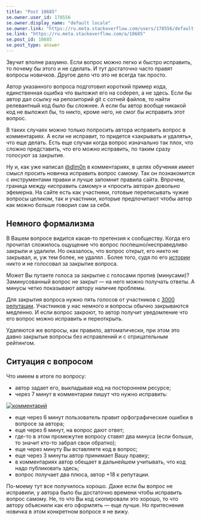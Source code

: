 ```yaml
---
title: "Post 10685"
se.owner.user_id: 178556
se.owner.display_name: "default locale"
se.owner.link: "https://ru.meta.stackoverflow.com/users/178556/default-locale"
se.link: "https://ru.meta.stackoverflow.com/a/10685"
se.post_id: 10685
se.post_type: answer
---
```

<p>Звучит вполне разумно. Если вопрос можно легко и быстро исправить, то почему бы этого и не сделать. И тут достаточно часто правят вопросы новичков. Другое дело что это не всегда так просто.</p>
<p>Автор указанного вопроса подготовил короткий пример кода, единственная ошибка что выложил его на codepen, а не здесь. Если бы автор дал ссылку на репозиторий git с сотней файлов, то найти релевантный код было бы сложнее. А если бы автор вообще никакой код не выложил бы, то никто, кроме него, не смог бы исправить этот вопрос.</p>
<p>В таких случаях можно только попросить автора исправить вопрос в комментариях. А если не исправит, то придется «закрывать и удалять», что еще делать. Есть еще случаи когда вопрос изначально так плох, что сложно представить, что его можно исправить, по таким сразу голосуют за закрытие.</p>
<p>Ну и, как уже написал <a href="https://ru.meta.stackoverflow.com/users/398802/dim0n">@dIm0n</a> в комментариях, в целях обучения имеет смысл просить новичка исправить вопрос самому. Так он познакомится с инструментами правки и лучше запомнит правила сайта. Впрочем, граница между «исправить самому» и «просить автора» довольно эфемерна. На сайте есть как участники, готовые переписывать чужие вопросы целиком, так и участники, которые предпочитают чтобы автор как можно больше говорил сам за себя.</p>
<h2>Немного формализма</h2>
<p>В Вашем вопросе видится какая-то претензия к сообществу. Когда его прочитал сложилось ощущение что вопрос поспешно/несправедливо закрыли и удалили. Но оказалось, что вопрос открыт, его никто не закрывал, и, уж тем более, не удалял . Более того, судя по его <a href="https://ru.stackoverflow.com/posts/1158845/timeline?filter=WithVoteSummaries">истории</a> никто и не голосовал за закрытие вопроса.</p>
<p>Может Вы путаете голоса за закрытие с голосами против (минусами)? Заминусованный вопрос не закрыт — на него можно получать ответы. А минусы четко показывают автору наличие проблемы.</p>
<p>Для закрытия вопроса нужно пять голосов от участников с <a href="https://ru.stackoverflow.com/help/privileges/close-questions">3000 репутации</a>. Участников у нас немного и вопросы обычно закрываются медленно. И если вопрос закроют, то автор получит уведомление что его вопрос можно исправить и переоткрыть.</p>
<p>Удаляются же вопросы, как правило, автоматически, при этом это давно закрытые вопросы без исправлений и с отрицательным рейтингом.</p>
<h2>Ситуация с вопросом</h2>
<p>Что имеем в итоге по вопросу:</p>
<ul>
<li>автор задает его, выкладывая код на постороннем ресурсе;</li>
<li>через 7 минут в комментарии пишут что нужно исправить:</li>
</ul>
<p><a href="https://i.stack.imgur.com/pBch4.png" rel="nofollow noreferrer"><img src="https://i.stack.imgur.com/pBch4.png" alt="комментарий" /></a></p>
<ul>
<li>еще через 6 минут пользователь правит орфографические ошибки в вопросе за автора;</li>
<li>еще через 6 минут, на вопрос дают ответ;</li>
<li>где-то в этом промежутке вопросу ставят два минуса (если больше, то значит кто-то забрал свои обратно);</li>
<li>еще через минуту Вы вставляете код в вопрос;</li>
<li>еще через 3 минуты автор принимает Вашу правку;</li>
<li>в комментариях автор обещает в дальнейшем учитывать, что код надо публиковать здесь;</li>
<li>вопрос получает два плюса, автор +18 к репутации.</li>
</ul>
<p>По-моему тут все получилось хорошо. Даже если бы вопрос не исправили, у автора было бы достаточно времени чтобы исправить вопрос самому. Не, то что Вы код скопировали это хорошо, то что автору объяснили как его оформлять — еще лучше. Но притеснения новичка в этом конкретном вопросе я не вижу.</p>
